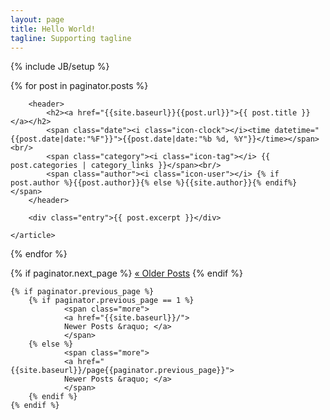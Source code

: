 ```yaml
---
layout: page
title: Hello World!
tagline: Supporting tagline
---
```

{% include JB/setup %}

<!-- Show last 5 posts here -->
{% for post in paginator.posts %}
	<article>

        <header>
            <h2><a href="{{site.baseurl}}{{post.url}}">{{ post.title }}</a></h2>
            <span class="date"><i class="icon-clock"></i><time datetime="{{post.date|date:"%F"}}">{{post.date|date:"%b %d, %Y"}}</time></span><br/>
            <span class="category"><i class="icon-tag"></i> {{ post.categories | category_links }}</span><br/>
            <span class="author"><i class="icon-user"></i> {% if post.author %}{{post.author}}{% else %}{{site.author}}{% endif%}</span>
        </header>
	
		<div class="entry">{{ post.excerpt }}</div>

	</article>
{% endfor %}


<div id="paginator">
    {% if paginator.next_page %}
            <a href="{{site.baseurl}}/page{{paginator.next_page}}">
            &laquo; Older Posts</a>
    {% endif %}

    {% if paginator.previous_page %}
        {% if paginator.previous_page == 1 %}
                <span class="more">
                <a href="{{site.baseurl}}/">
                Newer Posts &raquo; </a>
                </span>
        {% else %}
                <span class="more">
                <a href="{{site.baseurl}}/page{{paginator.previous_page}}">
                Newer Posts &raquo; </a>
                </span>
        {% endif %}
    {% endif %}
</div>
